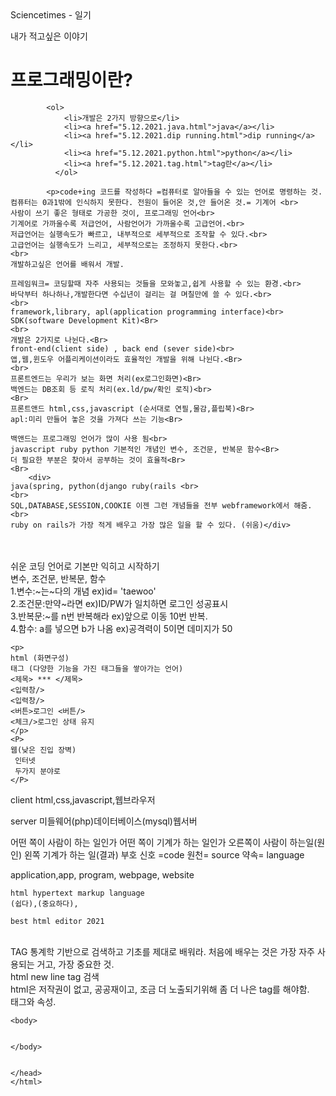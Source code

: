 
<!DOCTYPE html>
<html>
    <head>
       <tltle>Sciencetimes - 일기</tltle>
        <style type="text/css">
            @import url("/wp-content/themes/sciencetimes/css/owl.carousel.css");
                @import url("/wp-content/themes/sciencetimes/css/custom.css");
                    @import url("/wp-content/themes/sciencetimes/css/custom-media-queries.css");</style>
            <meta charset="utf-8">
            <div class="warning">
                <p> 내가 적고싶은 이야기 </p>
            </div>
            <h1>프로그래밍이란?</h1>

            <ol>
                <li>개발은 2가지 방향으로</li>
                <li><a href="5.12.2021.java.html">java</a></li>
                <li><a href="5.12.2021.dip running.html">dip running</a></li>
                <li><a href="5.12.2021.python.html">python</a></li>
                <li><a href="5.12.2021.tag.html">tag란</a></li>
              </ol>

            <p>code+ing 코드를 작성하다 =컴퓨터로 알아들을 수 있는 언어로 명령하는 것.
    컴퓨터는 0과1밖에 인식하지 못한다. 전원이 들어온 것,안 들어온 것.= 기계어 <br>
    사람이 쓰기 좋은 형태로 가공한 것이, 프로그래밍 언어<br>
    기계어로 가까울수록 저급언어, 사람언어가 가까울수록 고급언어.<br>
    저급언어는 실행속도가 빠르고, 내부적으로 세부적으로 조작할 수 있다.<br>
    고급언어는 실행속도가 느리고, 세부적으로는 조정하지 못한다.<br>
    <br>
    개발하고싶은 언어를 배워서 개발.
    
    프레임워크= 코딩할때 자주 사용되는 것들을 모와놓고,쉽게 사용할 수 있는 환경.<br>
    바닥부터 하나하나,개발한다면 수십년이 걸리는 걸 며칠만에 쓸 수 있다.<br>
    <br>
    framework,library, apl(application programming interface)<br>
    SDK(software Development Kit)<Br>
    <br>
    개발은 2가지로 나뉜다.<Br>
    front-end(client side) , back end (sever side)<br>
    앱,웹,윈도우 어플리케이션이라도 효율적인 개발을 위해 나뉜다.<Br>
    <br>
    프론트엔드는 우리가 보는 화면 처리(ex로그인화면)<Br>
    백엔드는 DB조회 등 로직 처리(ex.ld/pw/확인 로직)<br>
    <Br>
    프론트앤드 html,css,javascript (순서대로 연필,물감,플립북)<Br>
    apl:미리 만들어 놓은 것을 가져다 쓰는 기능<Br>
    
    백앤드는 프로그래밍 언어가 많이 사용 됨<br>
    javascript ruby python 기본적인 개념인 변수, 조건문, 반복문 함수<Br>
    더 필요한 부분은 찾아서 공부하는 것이 효율적<Br>
    <Br>
        <div>
    java(spring, python(django ruby(rails <br>
    <br>
    SQL,DATABASE,SESSION,COOKIE 이젠 그런 개념들을 전부 webframework에서 해줌.
    <br>
    ruby on rails가 가장 적게 배우고 가장 많은 일을 할 수 있다. (쉬움)</div>
   <br> 
    <br>쉬운 코딩 언어로 기본만 익히고 시작하기
    <Br>변수, 조건문, 반복문, 함수 
    <Br>1.변수:~는~다의 개념 ex)id= 'taewoo'
    <br>2.조건문:만약~라면 ex)ID/PW가 일치하면 로그인 성공표시
    <Br>3.반복문:~를 n번 반복해라 ex)앞으로 이동 10번 반복.
    <br>4.함수: a를 넣으면 b가 나옴 ex)공격력이 5이면 데미지가 50
    
    <p>
    html (화면구성)
    태그 (다양한 기능을 가진 태그들을 쌓아가는 언어)
    <제목> *** </제목>
    <입력창/>
    <입력창/>
    <버튼>로그인 <버튼/>
    <체크/>로그인 상태 유지
    </p>
    <P>
    웹(낮은 진입 장벽)
     인터넷
     두가지 분야로 
    </P>
    
   <P>
    client
    html,css,javascript,웹브라우저
</P>
<P>
    server
    미들웨어(php)데이터베이스(mysql)웹서버
</P>
<P> 
    어떤 쪽이 사람이 하는 일인가 어떤 쪽이 기계가 하는 일인가
    오른쪽이 사람이 하는일(원인) 왼쪽 기계가 하는 일(결과)
    부호 신호 =code
    원천= source
    약속= language
</P>
<P>   
    application,app, program, webpage, website
    
    html hypertext markup language
    (쉽다),(중요하다),
    
    best html editor 2021
</P>   
</P>
    <br>TAG
    통계학 기반으로 검색하고 기초를 제대로 배워라.
    처음에 배우는 것은 가장 자주 사용되는 거고, 가장 중요한 것.
    <Br>
    html new line tag 검색
    <br>
    html은 저작권이 없고, 공공재이고, 조금 더 노출되기위해 좀 더 나은 tag를 해야함.
    <br>
    태그와 속성.
    </p>

    <body> 
     

    </body>


    </head>
    </html>
